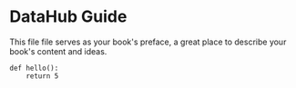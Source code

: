 # DataHub Guide

This file file serves as your book's preface, a great place to describe your book's content and ideas.



```
def hello():
    return 5
```



